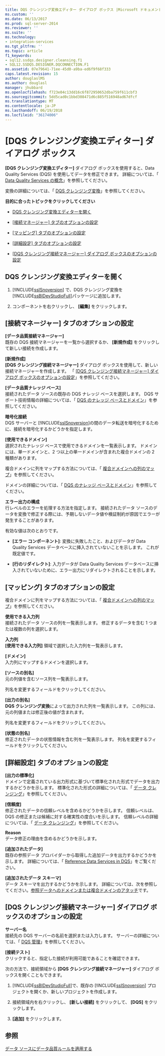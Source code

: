 ```yaml
---
title: DQS クレンジング変換エディター ダイアログ ボックス |Microsoft ドキュメント
ms.custom: ''
ms.date: 06/13/2017
ms.prod: sql-server-2014
ms.reviewer: ''
ms.suite: ''
ms.technology:
- integration-services
ms.tgt_pltfrm: ''
ms.topic: article
f1_keywords:
- sql12.ssdqs.designer.cleansing.f1
- SQL12.SSDQS.DESIGNER.DQCONNECTION.F1
ms.assetid: 07e79641-71ee-45d0-a9ba-ed6f9f68f333
caps.latest.revision: 15
author: douglaslMS
ms.author: douglasl
manager: jhubbard
ms.openlocfilehash: f723e04c13dd16c6f872950652dba759f611cbf3
ms.sourcegitcommit: 5dd5cad0c1bbd308471d6c885f516948ad67dfcf
ms.translationtype: MT
ms.contentlocale: ja-JP
ms.lasthandoff: 06/19/2018
ms.locfileid: "36174006"
---
```

# <a name="dqs-cleansing-transformation-editor-dialog-box"></a>[DQS クレンジング変換エディター] ダイアログ ボックス
  **[DQS クレンジング変換エディター]** ダイアログ ボックスを使用すると、Data Quality Services (DQS) を使用してデータを修正できます。 詳細については、「 [Data Quality Services の概念](../../2014/data-quality-services/data-quality-services-concepts.md)」を参照してください。  
  
 変換の詳細については、「 [DQS クレンジング変換](data-flow/transformations/dqs-cleansing-transformation.md)」を参照してください。  
  
 **目的に合ったトピックをクリックしてください**  
  
-   [DQS クレンジング変換エディターを開く](#open)  
  
-   [[接続マネージャー] タブのオプションの設定](#connection)  
  
-   [[マッピング] タブのオプションの設定](#mapping)  
  
-   [[詳細設定] タブのオプションの設定](#advanced)  
  
-   [[DQS クレンジング接続マネージャー] ダイアログ ボックスのオプションの設定](#manager)  
  
##  <a name="open"></a> DQS クレンジング変換エディターを開く  
  
1.  [!INCLUDE[ssISnoversion](../includes/ssisnoversion-md.md)] で、DQS クレンジング変換を [!INCLUDE[ssBIDevStudioFull](../includes/ssbidevstudiofull-md.md)]パッケージに追加します。  
  
2.  コンポーネントを右クリックし、 **[編集]** をクリックします。  
  
##  <a name="connection"></a> [接続マネージャー] タブのオプションの設定  
 **[データ品質接続マネージャー]**  
 既存の DQS 接続マネージャーを一覧から選択するか、 **[新規作成]** をクリックして新しい接続を作成します。  
  
 **[新規作成]**  
 **[DQS クレンジング接続マネージャー]** ダイアログ ボックスを使用して、新しい接続マネージャーを作成します。 「 [[DQS クレンジング接続マネージャー] ダイアログ ボックスのオプションの設定](#manager)」を参照してください。  
  
 **[データ品質ナレッジ ベース]**  
 接続されたデータ ソースの既存の DQS ナレッジ ベースを選択します。 DQS サポート技術情報の詳細については、「 [DQS のナレッジ ベースとドメイン](../../2014/data-quality-services/dqs-knowledge-bases-and-domains.md)」を参照してください。  
  
 **暗号化接続**  
 DQS サーバーと [!INCLUDE[ssISnoversion](../includes/ssisnoversion-md.md)]の間のデータ転送を暗号化するために、接続を暗号化するかどうかを指定します。  
  
 **[使用できるドメイン]**  
 選択されたナレッジ ベースで使用できるドメインを一覧表示します。 ドメインには、単一ドメインと、2 つ以上の単一ドメインが含まれた複合ドメインの 2 種類があります。  
  
 複合ドメインに列をマップする方法については、「 [複合ドメインへの列のマップ](data-flow/transformations/map-columns-to-composite-domains.md)」を参照してください。  
  
 ドメインの詳細については、「 [DQS のナレッジ ベースとドメイン](../../2014/data-quality-services/dqs-knowledge-bases-and-domains.md)」を参照してください。  
  
 **エラー出力の構成**  
 行レベルのエラーを処理する方法を指定します。 接続されたデータ ソースのデータを変換で修正する際には、予期しないデータ値や検証制約が原因でエラーが発生することがあります。  
  
 有効な値は次のとおりです。  
  
-   **[エラー コンポーネント]**: 変換に失敗したこと、およびデータが Data Quality Services データベースに挿入されていないことを示します。 これが既定値です。  
  
-   **[行のリダイレクト]**: 入力データが Data Quality Services データベースに挿入されていないために、エラー出力にリダイレクトされることを示します。  
  
##  <a name="mapping"></a> [マッピング] タブのオプションの設定  
 複合ドメインに列をマップする方法については、「 [複合ドメインへの列のマップ](data-flow/transformations/map-columns-to-composite-domains.md)」を参照してください。  
  
 **使用できる入力列**  
 接続されたデータ ソースの列を一覧表示します。 修正するデータを含む 1 つまたは複数の列を選択します。  
  
 **入力列**  
 **[使用できる入力列]** 領域で選択した入力列を一覧表示します。  
  
 **[ドメイン]**  
 入力列にマップするドメインを選択します。  
  
 **[ソースの別名]**  
 元の列値を含むソース列を一覧表示します。  
  
 列名を変更するフィールドをクリックしてください。  
  
 **[出力の別名]**  
 **DQS クレンジング変換**によって出力された列を一覧表示します。 この列には、元の列値または修正後の値が含まれます。  
  
 列名を変更するフィールドをクリックしてください。  
  
 **[状態の別名]**  
 修正されたデータの状態情報を含む列を一覧表示します。 列名を変更するフィールドをクリックしてください。  
  
##  <a name="advanced"></a> [詳細設定] タブのオプションの設定  
 **[出力の標準化]**  
 ドメインで定義されている出力形式に基づいて標準化された形式でデータを出力するかどうかを示します。 標準化された形式の詳細については、「 [データ クレンジング](../../2014/data-quality-services/data-cleansing.md)」を参照してください。  
  
 **[信頼度]**  
 修正されたデータの信頼レベルを含めるかどうかを示します。 信頼レベルは、DQS の修正または候補に対する確実性の度合いを示します。 信頼レベルの詳細については、「 [データ クレンジング](../../2014/data-quality-services/data-cleansing.md)」を参照してください。  
  
 **Reason**  
 データ修正の理由を含めるかどうかを示します。  
  
 **[追加されたデータ]**  
 既存の参照データ プロバイダーから取得した追加データを出力するかどうかを示します。 詳細については、「 [Reference Data Services in DQS](../../2014/data-quality-services/reference-data-services-in-dqs.md)」をご覧ください。  
  
 **[追加されたデータ スキーマ]**  
 データ スキーマを出力するかどうかを示します。 詳細については、次を参照してください。[参照データへのドメインまたは複合ドメインのアタッチ](../../2014/data-quality-services/attach-a-domain-or-composite-domain-to-reference-data.md)です。  
  
##  <a name="manager"></a> [DQS クレンジング接続マネージャー] ダイアログ ボックスのオプションの設定  
 **サーバー名**  
 接続先の DQS サーバーの名前を選択または入力します。 サーバーの詳細については、「 [DQS 管理](../../2014/data-quality-services/dqs-administration.md)」を参照してください。  
  
 **[接続テスト]**  
 クリックすると、指定した接続が利用可能であることを確認できます。  
  
 次の方法で、接続領域から **[DQS クレンジング接続マネージャー]** ダイアログ ボックスを開くこともできます。  
  
1.  [!INCLUDE[ssBIDevStudioFull](../includes/ssbidevstudiofull-md.md)]で、既存の [!INCLUDE[ssISnoversion](../includes/ssisnoversion-md.md)] プロジェクトを開くか、新しいプロジェクトを作成します。  
  
2.  接続領域内を右クリックし、 **[新しい接続]** をクリックして、 **[DQS]** をクリックします。  
  
3.  **[追加]** をクリックします。  
  
## <a name="see-also"></a>参照  
 [データ ソースにデータ品質ルールを適用する](data-flow/transformations/apply-data-quality-rules-to-data-source.md)  
  
  